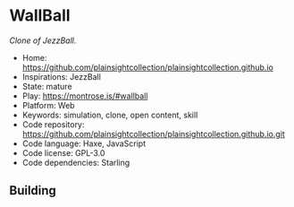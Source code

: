 # WallBall

_Clone of JezzBall._

- Home: https://github.com/plainsightcollection/plainsightcollection.github.io
- Inspirations: JezzBall
- State: mature
- Play: https://montrose.is/#wallball
- Platform: Web
- Keywords: simulation, clone, open content, skill
- Code repository: https://github.com/plainsightcollection/plainsightcollection.github.io.git
- Code language: Haxe, JavaScript
- Code license: GPL-3.0
- Code dependencies: Starling

## Building
